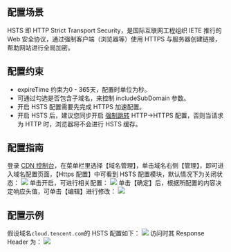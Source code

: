 

## 配置场景

HSTS 即 HTTP Strict Transport Security，是国际互联网工程组织 IETE 推行的 Web 安全协议，通过强制客户端（浏览器等）使用 HTTPS 与服务器创建链接，帮助网站进行全局加密。

## 配置约束

- expireTime 约束为0 - 365天，配置时单位为秒。
- 可通过勾选是否包含子域名，来控制 includeSubDomain 参数。
- 开启 HSTS 配置需要先完成 HTTPS 加速配置。
- 开启 HSTS 后，建议您同步开启 [强制跳转](https://cloud.tencent.com/document/product/228/41688) HTTP->HTTPS 配置，否则当请求为 HTTP 时，浏览器将不会进行 HSTS 缓存。

## 配置指南

登录 [CDN 控制台](https://console.cloud.tencent.com/cdn)，在菜单栏里选择【域名管理】，单击域名右侧【管理】，即可进入域名配置页面，【Https 配置】中可看到 HSTS 配置模块，默认情况下为关闭状态：
![](https://main.qcloudimg.com/raw/f9c2e5d2796fc254ae316bd560bcf2c3.png)
单击开启，可进行相关配置：
![](https://main.qcloudimg.com/raw/cdcc8afd16cb9fe284eb307db8022fa7.png)
单击【确定】后，根据所配置的内容决定响应头值，可单击【编辑】进行修改：
![](https://main.qcloudimg.com/raw/4c6fbedf2f0f7b40cccc8a094af5bca3.png)

## 配置示例

假设域名`cloud.tencent.com`的 HSTS 配置如下：
![](https://main.qcloudimg.com/raw/4c6fbedf2f0f7b40cccc8a094af5bca3.png)
访问时其 Response Header 为：
![](https://main.qcloudimg.com/raw/910e57e5abdedba4a33b4e4748a81318.png)

